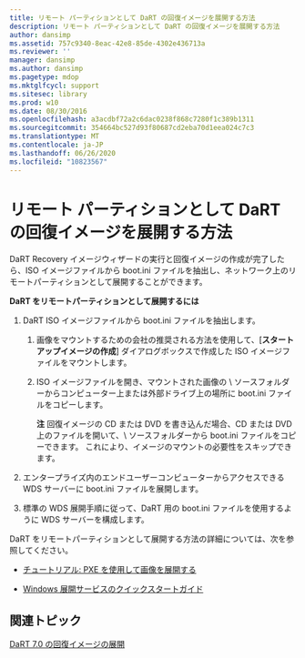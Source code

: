 ```yaml
---
title: リモート パーティションとして DaRT の回復イメージを展開する方法
description: リモート パーティションとして DaRT の回復イメージを展開する方法
author: dansimp
ms.assetid: 757c9340-8eac-42e8-85de-4302e436713a
ms.reviewer: ''
manager: dansimp
ms.author: dansimp
ms.pagetype: mdop
ms.mktglfcycl: support
ms.sitesec: library
ms.prod: w10
ms.date: 08/30/2016
ms.openlocfilehash: a3acdbf72a2c6dac0238f868c7280f1c389b1311
ms.sourcegitcommit: 354664bc527d93f80687cd2eba70d1eea024c7c3
ms.translationtype: MT
ms.contentlocale: ja-JP
ms.lasthandoff: 06/26/2020
ms.locfileid: "10823567"
---
```

# リモート パーティションとして DaRT の回復イメージを展開する方法


DaRT Recovery イメージウィザードの実行と回復イメージの作成が完了したら、ISO イメージファイルから boot.ini ファイルを抽出し、ネットワーク上のリモートパーティションとして展開することができます。

**DaRT をリモートパーティションとして展開するには**

1.  DaRT ISO イメージファイルから boot.ini ファイルを抽出します。

    1.  画像をマウントするための会社の推奨される方法を使用して、[**スタートアップイメージの作成**] ダイアログボックスで作成した ISO イメージファイルをマウントします。

    2.  ISO イメージファイルを開き、マウントされた画像の \\ ソースフォルダーからコンピューター上または外部ドライブ上の場所に boot.ini ファイルをコピーします。

        **注** 回復イメージの CD または DVD を書き込んだ場合、CD または DVD 上のファイルを開いて、\\ ソースフォルダーから boot.ini ファイルをコピーできます。 これにより、イメージのマウントの必要性をスキップできます。

         

2.  エンタープライズ内のエンドユーザーコンピューターからアクセスできる WDS サーバーに boot.ini ファイルを展開します。

3.  標準の WDS 展開手順に従って、DaRT 用の boot.ini ファイルを使用するように WDS サーバーを構成します。

DaRT をリモートパーティションとして展開する方法の詳細については、次を参照してください。

-   [チュートリアル: PXE を使用して画像を展開する](https://go.microsoft.com/fwlink/?LinkId=212108)

-   [Windows 展開サービスのクイックスタートガイド](https://go.microsoft.com/fwlink/?LinkId=212106)

## 関連トピック


[DaRT 7.0 の回復イメージの展開](deploying-the-dart-70-recovery-image-dart-7.md)

 

 





